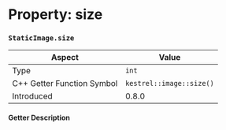 
# Property: size
### `StaticImage.size`

| Aspect | Value |
| --- | --- |
| Type | `int` |
| C++ Getter Function Symbol | `kestrel::image::size()` |
| Introduced | 0.8.0 |

#### Getter Description

